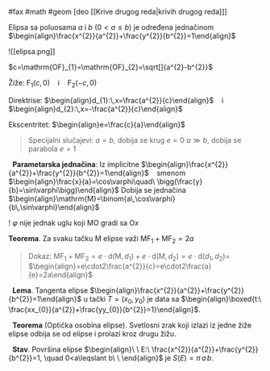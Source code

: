 #fax #math #geom  [deo [[Krive drugog reda|krivih drugog reda]]]
$\:$

Elipsa sa poluosama $a$ i $b$ ($0<a\leqslant b$) je određena jednačinom $\begin{align}\frac{x^{2}}{a^{2}}+\frac{y^{2}}{b^{2}}=1\end{align}$

![[elipsa.png]]

$c=\mathrm{OF}_{1}=\mathrm{OF}_{2}=\sqrt[]{a^{2}-b^{2}}$

Žiže: $\mathrm{F}_{1}(c,\,0)$ $\ \:$ i $\ \:$ $\mathrm{F}_{2}(-c,\, 0)$

Direktrise: $\begin{align}d_{1}:\,x=\frac{a^{2}}{c}\end{align}$ $\ \:$ i $\ \:$ $\begin{align}d_{2}:\,x=-\frac{a^{2}}{c}\end{align}$

Ekscentritet: $\begin{align}e=\frac{c}{a}\end{align}$
$\:$
> Specijalni slučajevi:
> $a=b$, dobija se krug $e= 0$
> $a \gg b$, dobija se parabola $e=1$

$\:$
**Parametarska jednačina**:
Iz implicitne $\begin{align}\frac{x^{2}}{a^{2}}+\frac{y^{2}}{b^{2}}=1\end{align}$ $\ \:$ smenom $\ \:$ $\begin{align}\frac{x}{a}=\cos\varphi\quad\ \bigg(\frac{y}{b}=\sin\varphi\bigg)\end{align}$
Dobija se jednačina $\begin{align}\mathrm{M}=\binom{a\,\cos\varphi}{b\,\sin\varphi}\end{align}$

! $\varphi$ nije jednak uglu koji $\mathrm{MO}$ gradi sa $\mathrm{O}x$
$\:$

**Teorema**. Za svaku tačku $\mathrm{M}$ elipse važi $\mathrm{MF}_{1}+\mathrm{MF}_{2}=2a$
> Dokaz:
> $\mathrm{MF}_{1}+\mathrm{MF}_{2}=e\cdot\mathrm{d}(\mathrm{M},\,d_{1})+e\cdot\mathrm{d}(\mathrm{M},\,d_{2})=e\cdot\mathrm{d}(d_{1},\,d_{2})=$
> $\begin{align}=e\cdot2\frac{a^{2}}{c}=e\cdot2\frac{a}{e}=2a\end{align}$

$\:$
**Lema**. Tangenta elipse $\begin{align}\frac{x^{2}}{a^{2}}+\frac{y^{2}}{b^{2}}=1\end{align}$ u tački $T=(x_{0},\,y_{0})$ je data sa $\begin{align}\boxed{t:\ \frac{xx_{0}}{a^{2}}+\frac{yy_{0}}{b^{2}}=1}\end{align}$.

$\:$
**Teorema** (Optička osobina elipse). Svetlosni zrak koji izlazi iz jedne žiže elipse odbija se od elipse i prolazi kroz drugu žižu.

$\:$
**Stav**. Površina elipse $\begin{align}\ \ E:\ \frac{x^{2}}{a^{2}}+\frac{y^{2}}{b^{2}}=1, \quad 0<a\leqslant b\ \ \end{align}$ je $S(E)=\pi\,a\,b$.